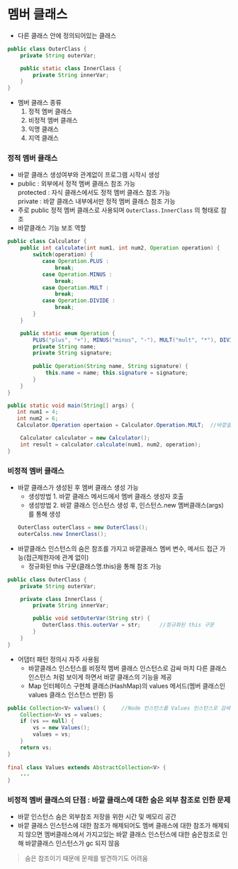 # 멤버 클래스
* 다른 클래스 안에 정의되어있는 클래스
```java
public class OuterClass {
	private String outerVar;

	public static class InnerClass {
		private String innerVar;
	}
}
```
* 멤버 클래스 종류
	1. 정적 멤버 클래스
	2. 비정적 멤버 클래스
	3. 익명 클래스
	4. 지역 클래스

### 정적 멤버 클래스
* 바깥 클래스 생성여부와 관계없이 프로그램 시작시 생성
* public : 외부에서 정적 멤버 클래스 참조 가능
  <br>protected : 자식 클래스에서도 정적 멤버 클래스 참조 가능
  <br>private : 바깥 클래스 내부에서만 정적 멤버 클래스 참조 가능
* 주로 public 정적 멤버 클래스로 사용되며 ```OuterClass.InnerClass``` 의 형태로 참조
* 바깥클래스 기능 보조 역할

```java
public class Calculator {
	public int calculate(int num1, int num2, Operation operation) {
		switch(operation) {
		   case Operation.PLUS :
			   break;
		   case Operation.MINUS :
			   break;			   
		   case Operation.MULT :
			   break;
		   case Operation.DIVIDE :
			   break;			   			   
		}
	}

	public static enum Operation {
		PLUS("plus", "+"), MINUS("minus", "-"), MULT("mult", "*"), DIVIDE("divide", "divide");
		private String name;
		private String signature;
		
		public Operation(String name, String signature) {
			this.name = name; this.signature = signature;	   
		}
	}
}

public static void main(String[] args) {
   int num1 = 4;
   int num2 = 6;
   Calculator.Operation opertaion = Calculator.Operation.MULT;	//바깥클래스 생성이 안되어있어도 참조 가능

	Calculator calculator = new Calculator();
	int result = calculator.calculate(num1, num2, operation);
}
```
### 비정적 멤버 클래스
* 바깥 클래스가 생성된 후 멤버 클래스 생성 가능
   * 생성방법 1. 바깥 클래스 메서드에서 멤버 클래스 생성자 호출
   * 생성방법 2. 바깥 클래스 인스턴스 생성 후, 인스턴스.new 멤버클래스(args) 를 통해 생성
   ```java
   OuterClass outerClass = new OuterClass();
   outerCalss.new InnerClass();
   ```
* 바깥클래스 인스턴스의 숨은 참조를 가지고 바깥클래스 멤버 변수, 메서드 접근 가능(접근제한자에 관계 없이)
	* 정규화된 this 구문(클래스명.this)을 통해 참조 가능
```java
public class OuterClass {
	private String outerVar;

	private class InnerClass {
		private String innerVar;

		public void setOuterVar(String str) {
		   OuterClass.this.outerVar = str;		//정규화된 this 구문
		}
	}
}
```
* 어댑터 패턴 정의시 자주 사용됨
	* 바깥클래스 인스턴스를 비정적 멤버 클래스 인스턴스로 감싸 마치 다른 클래스 인스턴스 처럼 보이게 하면서 바깥 클래스의 기능을 제공
	* Map 인터페이스 구현체 클래스(HashMap)의 values 메서드(멤버 클래스인 values 클래스 인스턴스 반환) 등
```java
public Collection<V> values() {  	//Node 인스턴스를 Values 인스턴스로 감싸서 반환
	Collection<V> vs = values;  
	if (vs == null) {  
		vs = new Values();  
		values = vs;  
	}  
    return vs;  
}  
  
final class Values extends AbstractCollection<V> {  
    ...
}
```

### 비정적 멤버 클래스의 단점 : 바깥 클래스에 대한 숨은 외부 참조로 인한 문제
* 바깥 인스턴스 숨은 외부참조 저장을 위한 시간 및 메모리 공간
* 바깥 클래스 인스턴스에 대한 참조가 해제되어도 멤버 클래스에 대한 참조가 해제되지 않으면 멤버클래스에서 가지고있는 바깥 클래스 인스턴스에 대한 숨은참조로 인해 바깥클래스 인스턴스가 gc 되지 않음
> 숨은 참조이기 때문에 문제를 발견하기도 어려움